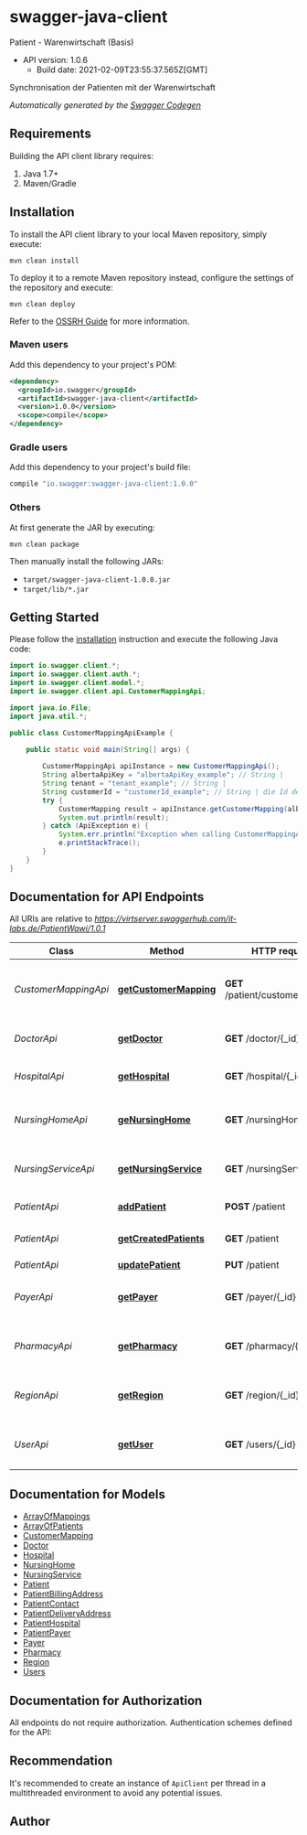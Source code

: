 # swagger-java-client

Patient - Warenwirtschaft (Basis)
- API version: 1.0.6
  - Build date: 2021-02-09T23:55:37.565Z[GMT]

Synchronisation der Patienten mit der Warenwirtschaft


*Automatically generated by the [Swagger Codegen](https://github.com/swagger-api/swagger-codegen)*


## Requirements

Building the API client library requires:
1. Java 1.7+
2. Maven/Gradle

## Installation

To install the API client library to your local Maven repository, simply execute:

```shell
mvn clean install
```

To deploy it to a remote Maven repository instead, configure the settings of the repository and execute:

```shell
mvn clean deploy
```

Refer to the [OSSRH Guide](http://central.sonatype.org/pages/ossrh-guide.html) for more information.

### Maven users

Add this dependency to your project's POM:

```xml
<dependency>
  <groupId>io.swagger</groupId>
  <artifactId>swagger-java-client</artifactId>
  <version>1.0.0</version>
  <scope>compile</scope>
</dependency>
```

### Gradle users

Add this dependency to your project's build file:

```groovy
compile "io.swagger:swagger-java-client:1.0.0"
```

### Others

At first generate the JAR by executing:

```shell
mvn clean package
```

Then manually install the following JARs:

* `target/swagger-java-client-1.0.0.jar`
* `target/lib/*.jar`

## Getting Started

Please follow the [installation](#installation) instruction and execute the following Java code:

```java
import io.swagger.client.*;
import io.swagger.client.auth.*;
import io.swagger.client.model.*;
import io.swagger.client.api.CustomerMappingApi;

import java.io.File;
import java.util.*;

public class CustomerMappingApiExample {

    public static void main(String[] args) {
        
        CustomerMappingApi apiInstance = new CustomerMappingApi();
        String albertaApiKey = "albertaApiKey_example"; // String | 
        String tenant = "tenant_example"; // String | 
        String customerId = "customerId_example"; // String | die Id des Kunden aus dem WaWi
        try {
            CustomerMapping result = apiInstance.getCustomerMapping(albertaApiKey, tenant, customerId);
            System.out.println(result);
        } catch (ApiException e) {
            System.err.println("Exception when calling CustomerMappingApi#getCustomerMapping");
            e.printStackTrace();
        }
    }
}
```

## Documentation for API Endpoints

All URIs are relative to *https://virtserver.swaggerhub.com/it-labs.de/PatientWawi/1.0.1*

Class | Method | HTTP request | Description
------------ | ------------- | ------------- | -------------
*CustomerMappingApi* | [**getCustomerMapping**](docs/CustomerMappingApi.md#getCustomerMapping) | **GET** /patient/customerMapping | Zuordnung Kunde (WaWi) zu Patient (Alberta) abrufen
*DoctorApi* | [**getDoctor**](docs/DoctorApi.md#getDoctor) | **GET** /doctor/{_id} | Daten eines einzelnen Arztes abrufen
*HospitalApi* | [**getHospital**](docs/HospitalApi.md#getHospital) | **GET** /hospital/{_id} | Daten einer einzelnen Klinik abrufen
*NursingHomeApi* | [**geNursingHome**](docs/NursingHomeApi.md#geNursingHome) | **GET** /nursingHome/{_id} | Daten eines einzelnen Pflegeheimes abrufen
*NursingServiceApi* | [**getNursingService**](docs/NursingServiceApi.md#getNursingService) | **GET** /nursingService/{_id} | Daten eines einzelnen Pflegedienstes abrufen
*PatientApi* | [**addPatient**](docs/PatientApi.md#addPatient) | **POST** /patient | Patient hinzufügen
*PatientApi* | [**getCreatedPatients**](docs/PatientApi.md#getCreatedPatients) | **GET** /patient | Patienten je nach Status abrufen
*PatientApi* | [**updatePatient**](docs/PatientApi.md#updatePatient) | **PUT** /patient | Patient ändern
*PayerApi* | [**getPayer**](docs/PayerApi.md#getPayer) | **GET** /payer/{_id} | Daten eines einzelnen Kostenträgers abrufen
*PharmacyApi* | [**getPharmacy**](docs/PharmacyApi.md#getPharmacy) | **GET** /pharmacy/{_id} | Daten einer einzelnen Apotheke abrufen
*RegionApi* | [**getRegion**](docs/RegionApi.md#getRegion) | **GET** /region/{_id} | Daten einer einzelnen Region abrufen
*UserApi* | [**getUser**](docs/UserApi.md#getUser) | **GET** /users/{_id} | Daten eines einzelnen Benutzers abrufen

## Documentation for Models

 - [ArrayOfMappings](docs/ArrayOfMappings.md)
 - [ArrayOfPatients](docs/ArrayOfPatients.md)
 - [CustomerMapping](docs/CustomerMapping.md)
 - [Doctor](docs/Doctor.md)
 - [Hospital](docs/Hospital.md)
 - [NursingHome](docs/NursingHome.md)
 - [NursingService](docs/NursingService.md)
 - [Patient](docs/Patient.md)
 - [PatientBillingAddress](docs/PatientBillingAddress.md)
 - [PatientContact](docs/PatientContact.md)
 - [PatientDeliveryAddress](docs/PatientDeliveryAddress.md)
 - [PatientHospital](docs/PatientHospital.md)
 - [PatientPayer](docs/PatientPayer.md)
 - [Payer](docs/Payer.md)
 - [Pharmacy](docs/Pharmacy.md)
 - [Region](docs/Region.md)
 - [Users](docs/Users.md)

## Documentation for Authorization

All endpoints do not require authorization.
Authentication schemes defined for the API:

## Recommendation

It's recommended to create an instance of `ApiClient` per thread in a multithreaded environment to avoid any potential issues.

## Author


